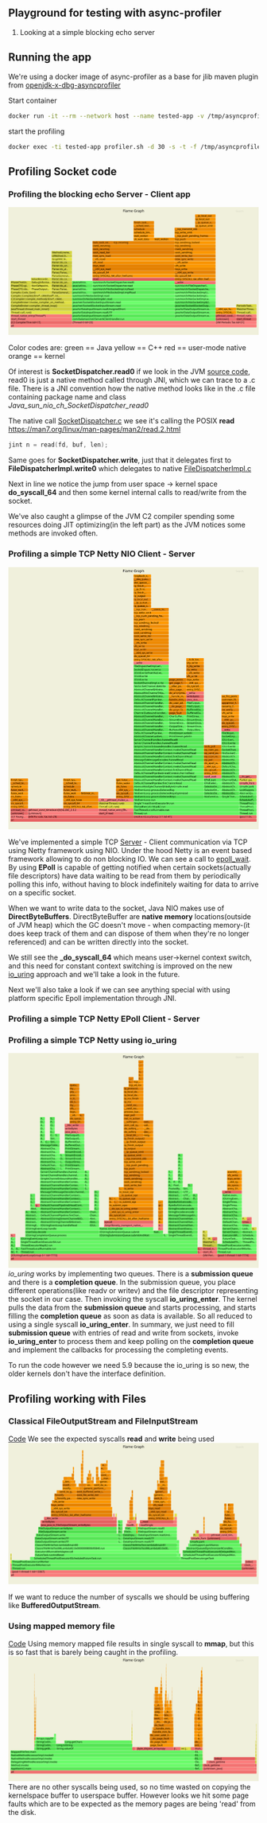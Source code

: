 ## Playground for testing with async-profiler

1. Looking at a simple blocking echo server

## Running the app 
We're using a docker image of async-profiler as a base for jlib maven plugin from [openjdk-x-dbg-asyncprofiler](https://github.com/petrbouda/openjdk-x-dbg-asyncprofiler)

Start container 
```bash
docker run -it --rm --network host --name tested-app -v /tmp/asyncprofiler:/tmp/asyncprofiler --security-opt seccomp=unconfined tested-app:latest
```

start the profiling
```bash
docker exec -ti tested-app profiler.sh -d 30 -s -t -f /tmp/asyncprofiler/cpu.svg 1
```

## Profiling Socket code

### Profiling the blocking echo Server - Client app 

![Example](https://raw.githubusercontent.com/balamaci/async-profiler-playground/master/cpu.svg)

Color codes are:
green == Java
yellow == C++
red == user-mode native 
orange == kernel

Of interest is **SocketDispatcher.read0** if we look in the JVM [source code](https://github.com/openjdk/jdk/blob/d7a0fb9ebc898e76207c27166b81630e837a064a/src/java.base/unix/classes/sun/nio/ch/SocketDispatcher.java#L79), read0 is just a native method called through JNI, which we can trace to a .c file.
There is a JNI convention how the native method looks like in the .c file containing package name and class _Java_sun_nio_ch_SocketDispatcher_read0_ 

The native call [SocketDispatcher.c](https://github.com/openjdk/jdk/blob/d7a0fb9ebc898e76207c27166b81630e837a064a/src/java.base/unix/native/libnio/ch/SocketDispatcher.c)
we see it's calling the POSIX **read** https://man7.org/linux/man-pages/man2/read.2.html
```c
jint n = read(fd, buf, len);
```
Same goes for **SocketDispatcher.write**, just that it delegates first to **FileDispatcherImpl.write0** which delegates to native [FileDispatcherImpl.c](https://github.com/openjdk/jdk/blob/7e42642939c0c3b8b872d72890fbb5aab4c3e507/src/java.base/unix/native/libnio/ch/FileDispatcherImpl.c)

Next in line we notice the jump from user space -> kernel space **do_syscall_64** and then some kernel internal calls to read/write from the socket. 



We've also caught a glimpse of the JVM C2 compiler spending some resources doing JIT optimizing(in the left part) as the JVM notices some methods are invoked often.

### Profiling a simple TCP Netty NIO Client - Server

![NIO](https://raw.githubusercontent.com/balamaci/async-profiler-playground/master/netty.svg)

We've implemented a simple TCP [Server]() - Client communication via TCP using Netty framework using NIO.
Under the hood Netty is an event based framework allowing to do non blocking IO. 
We can see a call to [epoll_wait](https://man7.org/linux/man-pages/man2/epoll_wait.2.html). 
By using **EPoll** is capable of getting notified when certain sockets(actually file descriptors) have data waiting to be read from them by periodically polling this info, without having to block indefinitely waiting for data to arrive on a specific socket. 

When we want to write data to the socket, Java NIO makes use of **DirectByteBuffers**. 
DirectByteBuffer are **native memory** locations(outside of JVM heap) which the GC doesn't move - when compacting memory-(it does keep track of them and can dispose of them when they're no longer referenced) and can be written directly into the socket. 

We still see the **_do_syscall_64** which means user->kernel context switch, and this need for constant context switching is improved on the new [io_uring](https://unixism.net/loti/what_is_io_uring.html) approach and we'll take a look in the future.

Next we'll also take a look if we can see anything special with using platform specific Epoll implementation through JNI.

### Profiling a simple TCP Netty EPoll Client - Server


### Profiling a simple TCP Netty using io_uring
![io_uring](https://raw.githubusercontent.com/balamaci/async-profiler-playground/master/io_uring.svg)
*io_uring* works by implementing two queues. There is a **submission queue** and there is a **completion queue**. 
In the submission queue, you place different operations(like readv or writev) and the file descriptor representing the socket in our case.
Then invoking the syscall **io_uring_enter**. The kernel pulls the data from the **submission queue** and starts processing, and starts filling the **completion queue** as soon as data is available.
So all reduced to using a single syscall **io_uring_enter**.
In summary, we just need to fill **submission queue** with entries of read and write from sockets, invoke **io_uring_enter** to process them and keep polling on the **completion queue** and implement the callbacks for processing the completing events.  

To run the code however we need 5.9 because the io_uring is so new, the older kernels don't have the interface definition.  

## Profiling working with Files
### Classical FileOutputStream and FileInputStream 
[Code](https://github.com/balamaci/async-profiler-playground/blob/master/src/main/java/com/balamaci/file/ClassicFileWriteTest.java)
We see the expected syscalls **read** and **write** being used
![ClassicFile](https://raw.githubusercontent.com/balamaci/async-profiler-playground/master/classic_rw_file.svg)

If we want to reduce the number of syscalls we should be using buffering like **BufferedOutputStream**.

### Using mapped memory file
[Code](https://github.com/balamaci/async-profiler-playground/blob/master/src/main/java/com/balamaci/file/MappedFileTest.java)
Using memory mapped file results in single syscall to **mmap**, but this is so fast that is barely being caught in the profiling.
![MemoryMappedFile](https://raw.githubusercontent.com/balamaci/async-profiler-playground/master/file_mmap2.svg)
There are no other syscalls being used, so no time wasted on copying the kernelspace buffer to userspace buffer.
However looks we hit some page faults which are to be expected as the memory pages are being 'read' from the disk.